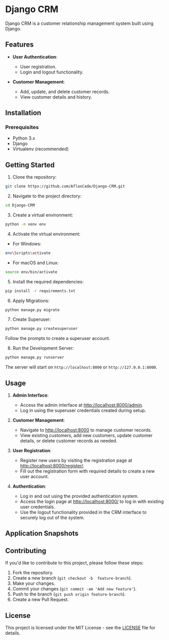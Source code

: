# Django CRM

Django CRM is a customer relationship management system built using Django.

## Features

- **User Authentication**:
  - User registration.
  - Login and logout functionality.

- **Customer Management**:
  - Add, update, and delete customer records.
  - View customer details and history.

## Installation

### Prerequisites

- Python 3.x
- Django
- Virtualenv (recommended)

## Getting Started

1. Clone the repository:

```bash
git clone https://github.com/AflaxCade/Django-CRM.git
```

2. Navigate to the project directory:

```bash
cd Django-CRM
```


3. Create a virtual environment:

```bash
python -m venv env
```

4. Activate the virtual environment:

- For Windows:

```bash
env\Scripts\activate
```

- For macOS and Linux:

```bash
source env/bin/activate
```

5. Install the required dependencies:

```bash
pip install -r requirements.txt
```

6. Apply Migrations:

```bash
python manage.py migrate
```

7. Create Superuser:

```bash
python manage.py createsuperuser
```

Follow the prompts to create a superuser account.

8. Run the Development Server:

```bash
python manage.py runserver
```

The server will start on `http://localhost:8000` or `http://127.0.0.1:8000`.

## Usage

1. **Admin Interface**:
   - Access the admin interface at [http://localhost:8000/admin](http://localhost:8000/admin).
   - Log in using the superuser credentials created during setup.

2. **Customer Management**:
   - Navigate to [http://localhost:8000](http://localhost:8000) to manage customer records.
   - View existing customers, add new customers, update customer details, or delete customer records as needed.

3. **User Registration**:
   - Register new users by visiting the registration page at [http://localhost:8000/register/](http://localhost:8000/register/).
   - Fill out the registration form with required details to create a new user account.

4. **Authentication**:
   - Log in and out using the provided authentication system.
   - Access the login page at [http://localhost:8000/](http://localhost:8000) to log in with existing user credentials.
   - Use the logout functionality provided in the CRM interface to securely log out of the system.

## Application Snapshots

## Contributing

If you'd like to contribute to this project, please follow these steps:

1. Fork the repository.
2. Create a new branch (`git checkout -b  feature-branch`).
3. Make your changes.
4. Commit your changes (`git commit -am 'Add new feature'`).
5. Push to the branch (`git push origin feature-branch`).
6. Create a new Pull Request.

## License
This project is licensed under the MIT License - see the [LICENSE](LICENSE) file for details.

